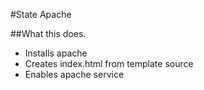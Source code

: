 #State Apache

##What this does.
- Installs apache
- Creates index.html from template source
- Enables apache service
